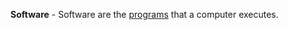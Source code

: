 **Software** - Software are the [programs](/docs/Resources/Definitions/Program) that a computer executes.
